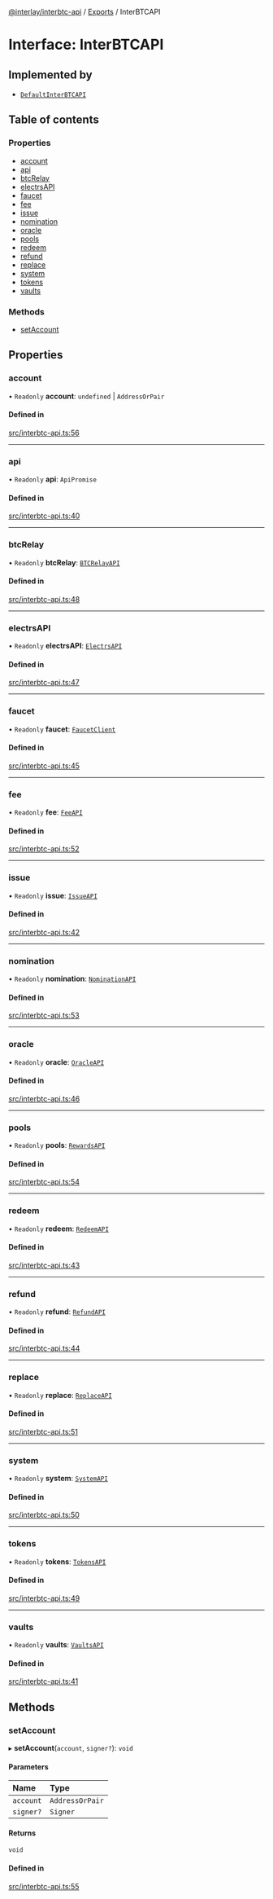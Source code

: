 [@interlay/interbtc-api](/README.md) / [Exports](/modules.md) / InterBTCAPI

# Interface: InterBTCAPI

## Implemented by

- [`DefaultInterBTCAPI`](/classes/DefaultInterBTCAPI.md)

## Table of contents

### Properties

- [account](/interfaces/InterBTCAPI.md#account)
- [api](/interfaces/InterBTCAPI.md#api)
- [btcRelay](/interfaces/InterBTCAPI.md#btcrelay)
- [electrsAPI](/interfaces/InterBTCAPI.md#electrsapi)
- [faucet](/interfaces/InterBTCAPI.md#faucet)
- [fee](/interfaces/InterBTCAPI.md#fee)
- [issue](/interfaces/InterBTCAPI.md#issue)
- [nomination](/interfaces/InterBTCAPI.md#nomination)
- [oracle](/interfaces/InterBTCAPI.md#oracle)
- [pools](/interfaces/InterBTCAPI.md#pools)
- [redeem](/interfaces/InterBTCAPI.md#redeem)
- [refund](/interfaces/InterBTCAPI.md#refund)
- [replace](/interfaces/InterBTCAPI.md#replace)
- [system](/interfaces/InterBTCAPI.md#system)
- [tokens](/interfaces/InterBTCAPI.md#tokens)
- [vaults](/interfaces/InterBTCAPI.md#vaults)

### Methods

- [setAccount](/interfaces/InterBTCAPI.md#setaccount)

## Properties

### <a id="account" name="account"></a> account

• `Readonly` **account**: `undefined` \| `AddressOrPair`

#### Defined in

[src/interbtc-api.ts:56](https://github.com/interlay/interbtc-api/blob/cc6b72b/src/interbtc-api.ts#L56)

___

### <a id="api" name="api"></a> api

• `Readonly` **api**: `ApiPromise`

#### Defined in

[src/interbtc-api.ts:40](https://github.com/interlay/interbtc-api/blob/cc6b72b/src/interbtc-api.ts#L40)

___

### <a id="btcrelay" name="btcrelay"></a> btcRelay

• `Readonly` **btcRelay**: [`BTCRelayAPI`](/interfaces/BTCRelayAPI.md)

#### Defined in

[src/interbtc-api.ts:48](https://github.com/interlay/interbtc-api/blob/cc6b72b/src/interbtc-api.ts#L48)

___

### <a id="electrsapi" name="electrsapi"></a> electrsAPI

• `Readonly` **electrsAPI**: [`ElectrsAPI`](/interfaces/ElectrsAPI.md)

#### Defined in

[src/interbtc-api.ts:47](https://github.com/interlay/interbtc-api/blob/cc6b72b/src/interbtc-api.ts#L47)

___

### <a id="faucet" name="faucet"></a> faucet

• `Readonly` **faucet**: [`FaucetClient`](/classes/FaucetClient.md)

#### Defined in

[src/interbtc-api.ts:45](https://github.com/interlay/interbtc-api/blob/cc6b72b/src/interbtc-api.ts#L45)

___

### <a id="fee" name="fee"></a> fee

• `Readonly` **fee**: [`FeeAPI`](/interfaces/FeeAPI.md)

#### Defined in

[src/interbtc-api.ts:52](https://github.com/interlay/interbtc-api/blob/cc6b72b/src/interbtc-api.ts#L52)

___

### <a id="issue" name="issue"></a> issue

• `Readonly` **issue**: [`IssueAPI`](/interfaces/IssueAPI.md)

#### Defined in

[src/interbtc-api.ts:42](https://github.com/interlay/interbtc-api/blob/cc6b72b/src/interbtc-api.ts#L42)

___

### <a id="nomination" name="nomination"></a> nomination

• `Readonly` **nomination**: [`NominationAPI`](/interfaces/NominationAPI.md)

#### Defined in

[src/interbtc-api.ts:53](https://github.com/interlay/interbtc-api/blob/cc6b72b/src/interbtc-api.ts#L53)

___

### <a id="oracle" name="oracle"></a> oracle

• `Readonly` **oracle**: [`OracleAPI`](/interfaces/OracleAPI.md)

#### Defined in

[src/interbtc-api.ts:46](https://github.com/interlay/interbtc-api/blob/cc6b72b/src/interbtc-api.ts#L46)

___

### <a id="pools" name="pools"></a> pools

• `Readonly` **pools**: [`RewardsAPI`](/interfaces/RewardsAPI.md)

#### Defined in

[src/interbtc-api.ts:54](https://github.com/interlay/interbtc-api/blob/cc6b72b/src/interbtc-api.ts#L54)

___

### <a id="redeem" name="redeem"></a> redeem

• `Readonly` **redeem**: [`RedeemAPI`](/interfaces/RedeemAPI.md)

#### Defined in

[src/interbtc-api.ts:43](https://github.com/interlay/interbtc-api/blob/cc6b72b/src/interbtc-api.ts#L43)

___

### <a id="refund" name="refund"></a> refund

• `Readonly` **refund**: [`RefundAPI`](/interfaces/RefundAPI.md)

#### Defined in

[src/interbtc-api.ts:44](https://github.com/interlay/interbtc-api/blob/cc6b72b/src/interbtc-api.ts#L44)

___

### <a id="replace" name="replace"></a> replace

• `Readonly` **replace**: [`ReplaceAPI`](/interfaces/ReplaceAPI.md)

#### Defined in

[src/interbtc-api.ts:51](https://github.com/interlay/interbtc-api/blob/cc6b72b/src/interbtc-api.ts#L51)

___

### <a id="system" name="system"></a> system

• `Readonly` **system**: [`SystemAPI`](/interfaces/SystemAPI.md)

#### Defined in

[src/interbtc-api.ts:50](https://github.com/interlay/interbtc-api/blob/cc6b72b/src/interbtc-api.ts#L50)

___

### <a id="tokens" name="tokens"></a> tokens

• `Readonly` **tokens**: [`TokensAPI`](/interfaces/TokensAPI.md)

#### Defined in

[src/interbtc-api.ts:49](https://github.com/interlay/interbtc-api/blob/cc6b72b/src/interbtc-api.ts#L49)

___

### <a id="vaults" name="vaults"></a> vaults

• `Readonly` **vaults**: [`VaultsAPI`](/interfaces/VaultsAPI.md)

#### Defined in

[src/interbtc-api.ts:41](https://github.com/interlay/interbtc-api/blob/cc6b72b/src/interbtc-api.ts#L41)

## Methods

### <a id="setaccount" name="setaccount"></a> setAccount

▸ **setAccount**(`account`, `signer?`): `void`

#### Parameters

| Name | Type |
| :------ | :------ |
| `account` | `AddressOrPair` |
| `signer?` | `Signer` |

#### Returns

`void`

#### Defined in

[src/interbtc-api.ts:55](https://github.com/interlay/interbtc-api/blob/cc6b72b/src/interbtc-api.ts#L55)
